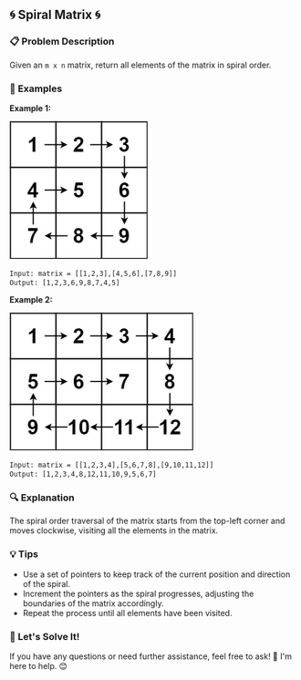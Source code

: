 ## 🌀 Spiral Matrix 🌀

### 📋 Problem Description

Given an `m x n` matrix, return all elements of the matrix in spiral order.

### 🌟 Examples

**Example 1:**

![](spiral1.jpg)

```
Input: matrix = [[1,2,3],[4,5,6],[7,8,9]]
Output: [1,2,3,6,9,8,7,4,5]
```

**Example 2:**

![](spiral2.jpg)

```
Input: matrix = [[1,2,3,4],[5,6,7,8],[9,10,11,12]]
Output: [1,2,3,4,8,12,11,10,9,5,6,7]
```

### 🔍 Explanation

The spiral order traversal of the matrix starts from the top-left corner and moves clockwise, visiting all the elements in the matrix.

### 💡 Tips

- Use a set of pointers to keep track of the current position and direction of the spiral.
- Increment the pointers as the spiral progresses, adjusting the boundaries of the matrix accordingly.
- Repeat the process until all elements have been visited.

### 🚀 Let's Solve It!

If you have any questions or need further assistance, feel free to ask! 💬 I'm here to help. 😊